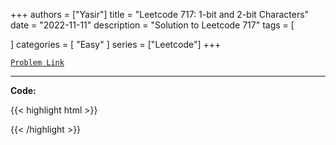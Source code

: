 
+++
authors = ["Yasir"]
title = "Leetcode 717: 1-bit and 2-bit Characters"
date = "2022-11-11"
description = "Solution to Leetcode 717"
tags = [
    
]
categories = [
    "Easy"
]
series = ["Leetcode"]
+++



[`Problem Link`](https://leetcode.com/problems/1-bit-and-2-bit-characters/description/)

---

**Code:**

{{< highlight html >}}

{{< /highlight >}}

